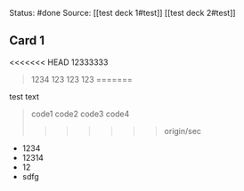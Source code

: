 Status: #done 
Source:
	[[test deck 1#test]]
	[[test deck 2#test]]

## Card 1
<<<<<<< HEAD
12333333
>1234
>	123
>      123
>	123
=======

test text
>code1
>	code2
>      code3
>	code4
>>>>>>> origin/sec

- 1234
- 12314
- 12
- sdfg

